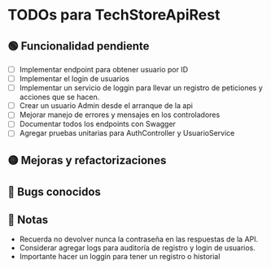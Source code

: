 ﻿# TODOs para TechStoreApiRest

## 🟢 Funcionalidad pendiente
 
- [ ] Implementar endpoint para obtener usuario por ID
- [ ] Implementar el login de usuarios
- [ ] Implementar un servicio de loggin para llevar un registro de peticiones y acciones que se hacen.
- [ ] Crear un usuario Admin desde el arranque de la api
- [ ] Mejorar manejo de errores y mensajes en los controladores
- [ ] Documentar todos los endpoints con Swagger
- [ ] Agregar pruebas unitarias para AuthController y UsuarioService

## 🟡 Mejoras y refactorizaciones


## 🔴 Bugs conocidos


## 📝 Notas

- Recuerda no devolver nunca la contraseña en las respuestas de la API.
- Considerar agregar logs para auditoría de registro y login de usuarios.
- Importante hacer un loggin para tener un registro o historial